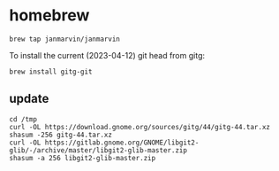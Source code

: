 # homebrew

```
brew tap janmarvin/janmarvin
```

To install the current (2023-04-12) git head from gitg:
```
brew install gitg-git
```


## update

```
cd /tmp
curl -OL https://download.gnome.org/sources/gitg/44/gitg-44.tar.xz
shasum -256 gitg-44.tar.xz
curl -OL https://gitlab.gnome.org/GNOME/libgit2-glib/-/archive/master/libgit2-glib-master.zip
shasum -a 256 libgit2-glib-master.zip
```
